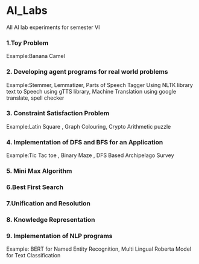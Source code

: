 # AI_Labs
All AI lab experiments for semester VI 

### 1.Toy Problem
Example:Banana Camel

### 2. Developing agent programs for real world problems
Example:Stemmer, Lemmatizer, Parts of Speech Tagger Using NLTK 
library text to Speech using gTTS library, Machine Translation using google 
translate, spell checker 

### 3. Constraint Satisfaction Problem 
Example:Latin Square , Graph Colouring, Crypto Arithmetic puzzle

### 4. Implementation of DFS and BFS for an Application </br>
Example:Tic Tac toe , Binary Maze , DFS Based Archipelago Survey

### 5. Mini Max Algorithm 

### 6.Best First Search 

### 7.Unification and Resolution 

### 8. Knowledge Representation 

### 9. Implementation of NLP programs </br>
Example: BERT for Named Entity Recognition, Multi Lingual Roberta Model 
for Text Classification
